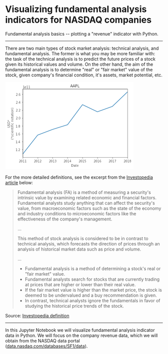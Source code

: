 # Visualizing fundamental analysis indicators for NASDAQ companies

Fundamental analysis basics -- plotting a "revenue" indicator with Python.

---

There are two main types of stock market analysis: technical analysis, and fundamental analysis. The former is what you may be more familiar with: the task of the technical analysis is to predict the future prices of a stock given its historical values and volume. On the other hand, the aim of the fundamental analysis is to determine "real" or "fair market" value of the stock, given company's financial condition, it's assets, market potential, etc.

![AAPL revenue graph](https://raw.githubusercontent.com/mikbuch/fundamental-analysis-revenue/main/images/aapl.png?token=GHSAT0AAAAAABU6Q5VDXP3XIHSH5Y2SJNQUYW4BTHQ)

For the more detailed definitions, see the excerpt from the [Investopedia article](https://www.investopedia.com/terms/f/fundamentalanalysis.asp) below:

> Fundamental analysis (FA) is a method of measuring a security's intrinsic value by examining related economic and financial factors. Fundamental analysts study anything that can affect the security's value, from macroeconomic factors such as the state of the economy and industry conditions to microeconomic factors like the effectiveness of the company's management.
>
> ...
>
> This method of stock analysis is considered to be in contrast to technical analysis, which forecasts the direction of prices through an analysis of historical market data such as price and volume. 
>
> ...
>
> * Fundamental analysis is a method of determining a stock's real or "fair market" value.
> * Fundamental analysts search for stocks that are currently trading at prices that are higher or lower than their real value.
> * If the fair market value is higher than the market price, the stock is deemed to be undervalued and a buy recommendation is given.
> * In contrast, technical analysts ignore the fundamentals in favor of studying the historical price trends of the stock.

Source: [Investopedia definition](https://www.investopedia.com/terms/f/fundamentalanalysis.asp)

---

In this Jupyter Notebook we will visualize fundamental analysis indicator data in Python. We will focus on the company revenue data, which we will obtain from the NASDAQ data portal ([data.nasdaq.com/databases/SF1/data](https://data.nasdaq.com/databases/SF1/data)).
